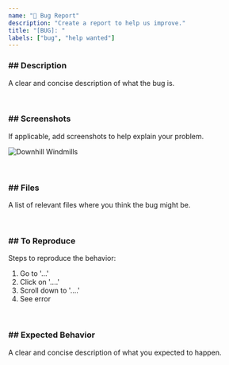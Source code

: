 ```yaml
---
name: "🐛 Bug Report"
description: "Create a report to help us improve."
title: "[BUG]: "
labels: ["bug", "help wanted"]
---
```


### ## Description

A clear and concise description of what the bug is.

<br/>

### ## Screenshots

If applicable, add screenshots to help explain your problem.

![Downhill Windmills](http://i.giphy.com/KO8AG2EByqkFi.gif)

<br/>

### ## Files

A list of relevant files where you think the bug might be.

<br/>

### ## To Reproduce

Steps to reproduce the behavior:

1. Go to '...'
2. Click on '....'
3. Scroll down to '....'
4. See error

<br/>

### ## Expected Behavior

A clear and concise description of what you expected to happen.
